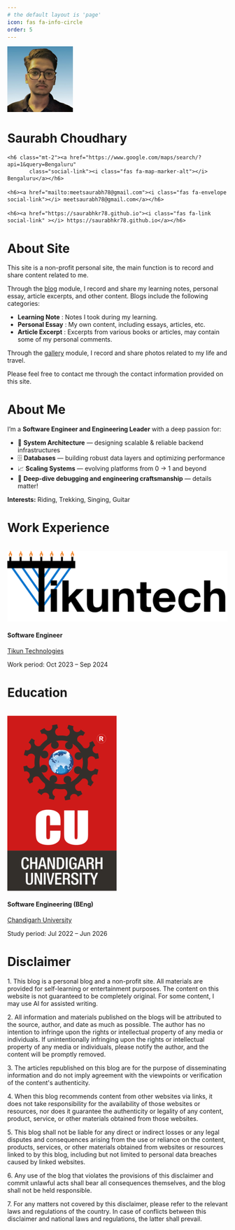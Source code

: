 ```yaml
---
# the default layout is 'page'
icon: fas fa-info-circle
order: 5
---
```


<div class="specialCard text-center" id="profile-card">
  <div class="d-flex flex-column align-items-center">
    <a href="/">
      <img src="/assets/img/profile-pic.jpg" class="profile-img rounded-circle" alt="Saurabh Choudhary" style="width: 150px; height: 150px; object-fit: cover;" />
    </a>
    <h1 class="profile-name mt-3">Saurabh Choudhary</h1>
    <p class="profile-bio"></p>
    
    <h6 class="mt-2"><a href="https://www.google.com/maps/search/?api=1&query=Bengaluru"
           class="social-link"><i class="fas fa-map-marker-alt"></i> Bengaluru</a></h6>
     
    <h6><a href="mailto:meetsaurabh78@gmail.com"><i class="fas fa-envelope social-link"></i> meetsaurabh78@gmail.com</a></h6>
     
    <h6><a href="https://saurabhkr78.github.io"><i class="fas fa-link social-link" ></i> https://saurabhkr78.github.io</a></h6>
  </div>
</div>


<div class="specialCard">
  <h1 class="specialCard-title">About Site</h1>
  <p>This site is a non-profit personal site, the main function is to record and share content related to me.</p>
  <p>Through the <a href="/">blog</a> module, I record and share my learning notes, personal essay, article excerpts, and other content. Blogs include the following categories:</p>

  <ul>
    <li>
      <strong>Learning Note</strong> : Notes I took during my learning.</li>
    <li>
      <strong>Personal Essay</strong> : My own content, including essays, articles, etc.
    </li>
    <li>
      <strong>Article Excerpt</strong> : Excerpts from various books or articles, may contain some of my personal comments.
    </li>
  </ul>

  <p>Through the <a href="/gallery/">gallery</a> module, I record and share photos related to my life and travel.</p>
  <p>Please feel free to contact me through the contact information provided on this site.</p>
</div>


<div class="specialCard">
  <h1 class="specialCard-title">About Me</h1>
  <p>I’m a <strong>Software Engineer and Engineering Leader</strong> with a deep passion for:</p>
  <ul>
    <li>🧠 <strong>System Architecture</strong> — designing scalable & reliable backend infrastructures</li>
    <li>🗄️ <strong>Databases</strong> — building robust data layers and optimizing performance</li>
    <li>📈 <strong>Scaling Systems</strong> — evolving platforms from 0 → 1 and beyond</li>
    <li>🎯 <strong>Deep-dive debugging and engineering craftsmanship</strong> — details matter!</li>
  </ul>
  <p><strong>Interests:</strong> Riding, Trekking, Singing, Guitar</p>
</div>


<div class="specialCard">
  <h1 class="specialCard-title">Work Experience</h1>
  <br />
   
  <div class="row aboutRow">
    <div class="col-sm-2 d-flex align-items-center">
      <img src="/assets/img/tikun-logo.png" class="company-logo"
           style="object-fit: contain; max-width: 100%; height: auto;" alt="Tikun Technologies Logo" />
    </div>
    <div class="col-sm-9">
      <h4 class="experience-title">Software Engineer</h4>
      <p><a href="#">Tikun Technologies</a></p>
      <p class="experience-desc">Work period: Oct 2023 – Sep 2024</p>
    </div>
  </div>
</div>

 
<div class="specialCard">
  <h1 class="specialCard-title">Education</h1>
  <br />
   
  <div class="row aboutRow">
    <div class="col-sm-2 d-flex align-items-center">
      <img src="/assets/img/chandigarh-logo.png" class="company-logo"
           style="object-fit: contain; max-width: 100%; height: auto;" alt="Chandigarh University Logo" />
    </div>
    <div class="col-sm-9">
      <h4 class="experience-title">Software Engineering (BEng)</h4>
      <p><a href="#">Chandigarh University</a></p>
      <p class="experience-desc">Study period: Jul 2022 – Jun 2026</p>
    </div>
  </div>
</div>


<div class="specialCard">
  <h1 class="specialCard-title">Disclaimer</h1>
  <p>1. This blog is a personal blog and a non-profit site. All materials are provided for self-learning or entertainment purposes. The content on this website is not guaranteed to be completely original. For some content, I may use AI for assisted writing.</p>
  <p>2. All information and materials published on the blogs will be attributed to the source, author, and date as much as possible. The author has no intention to infringe upon the rights or intellectual property of any media or individuals. If unintentionally infringing upon the rights or intellectual property of any media or individuals, please notify the author, and the content will be promptly removed.</p>
  <p>3. The articles republished on this blog are for the purpose of disseminating information and do not imply agreement with the viewpoints or verification of the content's authenticity.</p>
  <p>4. When this blog recommends content from other websites via links, it does not take responsibility for the availability of those websites or resources, nor does it guarantee the authenticity or legality of any content, product, service, or other materials obtained from those websites.</p>
  <p>5. This blog shall not be liable for any direct or indirect losses or any legal disputes and consequences arising from the use or reliance on the content, products, services, or other materials obtained from websites or resources linked to by this blog, including but not limited to personal data breaches caused by linked websites.</p>
  <p>6. Any use of the blog that violates the provisions of this disclaimer and commit unlawful acts shall bear all consequences themselves, and the blog shall not be held responsible.</p>
  <p>7. For any matters not covered by this disclaimer, please refer to the relevant laws and regulations of the country. In case of conflicts between this disclaimer and national laws and regulations, the latter shall prevail.</p>

</div>
